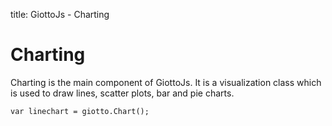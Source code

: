title: GiottoJs - Charting

# Charting

Charting is the main component of GiottoJs. It is a visualization class which
is used to draw lines, scatter plots, bar and pie charts.

    var linechart = giotto.Chart();